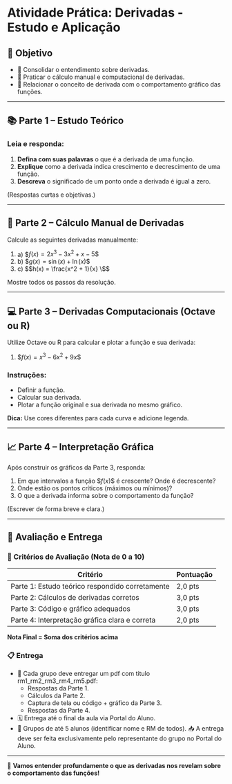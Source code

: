 # Atividade Prática: Derivadas - Estudo e Aplicação

## 🎯 Objetivo

- 📌 Consolidar o entendimento sobre derivadas.
- 📌 Praticar o cálculo manual e computacional de derivadas.
- 📌 Relacionar o conceito de derivada com o comportamento gráfico das funções.

---

## 📚 Parte 1 – Estudo Teórico

### Leia e responda:

1. **Defina com suas palavras** o que é a derivada de uma função.
2. **Explique** como a derivada indica crescimento e decrescimento de uma função.
3. **Descreva** o significado de um ponto onde a derivada é igual a zero.

(Respostas curtas e objetivas.)

---

## 🧮 Parte 2 – Cálculo Manual de Derivadas

Calcule as seguintes derivadas manualmente:

1. a) \$$f(x) = 2x^3 - 3x^2 + x - 5 \$$
2. b) \$$g(x) = \sin(x) + \ln(x) \$$
3. c) \$$h(x) = \frac{x^2 + 1}{x} \$$

Mostre todos os passos da resolução.

---

## 💻 Parte 3 – Derivadas Computacionais (Octave ou R)

Utilize Octave ou R para calcular e plotar a função e sua derivada:

1. \$$f(x) = x^3 - 6x^2 + 9x \$$

### Instruções:
- Definir a função.
- Calcular sua derivada.
- Plotar a função original e sua derivada no mesmo gráfico.

**Dica:** Use cores diferentes para cada curva e adicione legenda.

---

## 📈 Parte 4 – Interpretação Gráfica

Após construir os gráficos da Parte 3, responda:

1. Em que intervalos a função \$$f(x) \$$ é crescente? Onde é decrescente?
2. Onde estão os pontos críticos (máximos ou mínimos)?
3. O que a derivada informa sobre o comportamento da função?

(Escrever de forma breve e clara.)

---

## 📌 Avaliação e Entrega

### 📝 Critérios de Avaliação (Nota de 0 a 10)

| Critério                             | Pontuação |
|--------------------------------------|-----------|
| Parte 1: Estudo teórico respondido corretamente | 2,0 pts |
| Parte 2: Cálculos de derivadas corretos         | 3,0 pts |
| Parte 3: Código e gráfico adequados             | 3,0 pts |
| Parte 4: Interpretação gráfica clara e correta  | 2,0 pts |

**Nota Final = Soma dos critérios acima**

### 📋 Entrega

- 🧾 Cada grupo deve entregar um pdf com titulo rm1_rm2_rm3_rm4_rm5.pdf:
  - Respostas da Parte 1.
  - Cálculos da Parte 2.
  - Captura de tela ou código + gráfico da Parte 3.
  - Respostas da Parte 4.
- 🗓️ Entrega até o final da aula via Portal do Aluno.
- 👥 Grupos de até 5 alunos (identificar nome e RM de todos).
📥 A entrega deve ser feita exclusivamente pelo representante do grupo no Portal do Aluno.

---

🚀 **Vamos entender profundamente o que as derivadas nos revelam sobre o comportamento das funções!**

